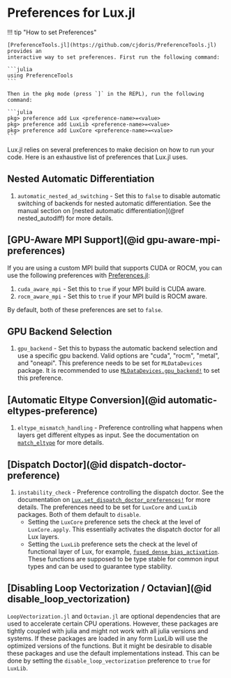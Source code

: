# Preferences for Lux.jl

!!! tip "How to set Preferences"

    [PreferenceTools.jl](https://github.com/cjdoris/PreferenceTools.jl) provides an
    interactive way to set preferences. First run the following command:

    ```julia
    using PreferenceTools
    ```

    Then in the pkg mode (press `]` in the REPL), run the following command:

    ```julia
    pkg> preference add Lux <preference-name>=<value>
    pkg> preference add LuxLib <preference-name>=<value>
    pkg> preference add LuxCore <preference-name>=<value>
    ```

Lux.jl relies on several preferences to make decision on how to run your code. Here is an
exhaustive list of preferences that Lux.jl uses.

## Nested Automatic Differentiation

1. `automatic_nested_ad_switching` - Set this to `false` to disable automatic switching
   of backends for nested automatic differentiation. See the manual section on
   [nested automatic differentiation](@ref nested_autodiff) for more details.

## [GPU-Aware MPI Support](@id gpu-aware-mpi-preferences)

If you are using a custom MPI build that supports CUDA or ROCM, you can use the following
preferences with [Preferences.jl](https://github.com/JuliaPackaging/Preferences.jl):

1. `cuda_aware_mpi` - Set this to `true` if your MPI build is CUDA aware.
2. `rocm_aware_mpi` - Set this to `true` if your MPI build is ROCM aware.

By default, both of these preferences are set to `false`.

## GPU Backend Selection

1. `gpu_backend` - Set this to bypass the automatic backend selection and use a specific
   gpu backend. Valid options are "cuda", "rocm", "metal", and "oneapi". This preference
   needs to be set for `MLDataDevices` package. It is recommended to use
   [`MLDataDevices.gpu_backend!`](@ref) to set this preference.

## [Automatic Eltype Conversion](@id automatic-eltypes-preference)

1. `eltype_mismatch_handling` - Preference controlling what happens when layers get
   different eltypes as input. See the documentation on [`match_eltype`](@ref) for more
   details.

## [Dispatch Doctor](@id dispatch-doctor-preference)

1. `instability_check` - Preference controlling the dispatch doctor. See the documentation
   on [`Lux.set_dispatch_doctor_preferences!`](@ref) for more details. The preferences need
   to be set for `LuxCore` and `LuxLib` packages. Both of them default to `disable`.
   - Setting the `LuxCore` preference sets the check at the level of `LuxCore.apply`. This
     essentially activates the dispatch doctor for all Lux layers.
   - Setting the `LuxLib` preference sets the check at the level of functional layer of
     Lux, for example, [`fused_dense_bias_activation`](@ref). These functions are supposed
     to be type stable for common input types and can be used to guarantee type stability.

## [Disabling Loop Vectorization / Octavian](@id disable_loop_vectorization)

`LoopVectorization.jl` and `Octavian.jl` are optional dependencies that are used to
accelerate certain CPU operations. However, these packages are tightly coupled with julia
and might not work with all julia versions and systems. If these packages are loaded in any
form LuxLib will use the optimized versions of the functions. But it might be desirable to
disable these packages and use the default implementations instead. This can be done by
setting the `disable_loop_vectorization` preference to `true` for `LuxLib`.
